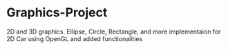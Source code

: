 # Graphics-Project
2D and 3D graphics.
Ellipse, Circle, Rectangle, and more implementaion for 2D
Car using OpenGL and added functionalities 
